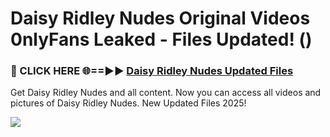 # Daisy Ridley Nudes Original Videos 0nlyFans Leaked - Files Updated! ()

<h3>🔴 CLICK HERE 🌐==►► <a href="https://tinyurl.com/2p9ay9w9" rel="nofollow">Daisy Ridley Nudes Updated Files</a></h3>

Get Daisy Ridley Nudes and all content. Now you can access all videos and pictures of Daisy Ridley Nudes. New Updated Files 2025!

[![](https://i.imgur.com/KQgVmj3.gif)](https://tinyurl.com/2p9ay9w9)
